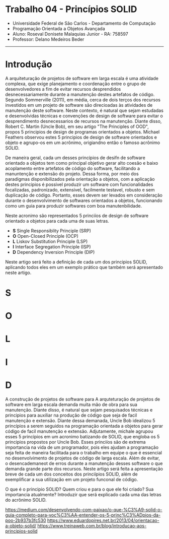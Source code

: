 # Trabalho 04 - Princípios SOLID
- Universidade Federal de São Carlos - Departamento de Computação
- Programação Orientada a Objetos Avançada
- Aluno: Roseval Donisete Malaquias Junior - RA: 758597
- Professor: Delano Medeiros Beder

---

# Introdução

A arquiteturação de projetos de software em larga escala é uma atividade complexa, que exige planejamento e coordenação entre o grupo de desenvolvedores a fim de evitar recursos desprendidos desnecessariamente durante a manutenção destes artefatos de código. Segundo Sommerville (2011), em média, cerca de dois terços dos recursos investidos em um projeto de software são direcioadas às atividades de manutenção deste software. Neste contexto, é natural que sejam estudadas e desenvolvidas técnicas e convenções de design de software para evitar o desprendimento desnecessarios de recursos na manutenção. Diante disso, Robert C. Martin (Uncle Bob), em seu artigo "The Principles of OOD", propos 5 principios de design de programas orientados a objetos. Michael Feathers observou estes 5 principios de design de software orientados e objeto e agrupo-os em um acrônimo, origiandno então o famoso acrônimo SOLID.

De maneira geral, cada um desses princípios de desifn de software orientado a objetos tem como principal objetivo gerar alto coesão e baixo acoplamento entre artefatos de código do software, facilitando a manuntenção e extensão do projeto. Dessa forma, por meio dos paradigmas disponibilizados pela orientação a objetos, com a aplicação destes principios é possivel produzir um software com funcionalidades focalizadas, padronizado, extensivel, facilmente testavel, robusto e sem duplicação de código. Portanto, esses devem ser levados em consideração durante o desenvolvimento de softwares orientados a objetos, funcionando como um guia para produzir softwares com boa manutenbilidade.

Neste acronimo são representados 5 princiíos de design de software orientado a objetos para cada uma de suas letras.
- **S** Single Responsiblity Principle (SRP)
- **O** Open-Closed Principle (OCP)
- **L** Liskov Substitution Principle (LSP)
- **I** Interface Segregation Principle (ISP)
- **D** Dependency Inversion Principle (DIP)

Neste artigo será feito a definição de cada um dos principios SOLID, aplicando todos eles em um exemplo prático que também será apresentado neste artigo.

# S
# O
# L
# I
# D


A construção de projetos de software para 
A arquteturação de projetos de software em larga escala demanda muita mão de obra para sua manutenção. Diante disso, é natural que sejam pesquisados técnicas e principios para auxiliar na produção de código que seja de facil manutenção e extensão. Diante dessa demanada, Uncle Bob idealizou 5 princípios a serem seguidos na programação orientada a objetos para gerar código de facil manutenção e extensão. Adjutamente, michale agrupou esses 5 princípios em um acronimo batizando de SOLID, que engloba os 5 principios propostos por Uncle Bob. Esses princiíos são de extrema importancia na vida de um programador, pois eles ajudam a programação seja feita de maneira facilitada para o trabalho em equipe o que é essencial no desenvolvimento de projetos de código de larga escala. Além de evitar, o desencademaneot de erros durante a manutenção desses software o que demanda grande parte dos recursos. Neste artigo será feita a apresentação breve de cada um dos conceitos dos princiípios SOLID, além de exemplificar a sua utilização em um projeto funconal de código.

O que é o principio SOLID? 
Quem criou e para o que ele foi criado?
Sua importancia atualmente?
Introduzir que será explicado cada uma das letras do acrônimo SOLID.

https://medium.com/desenvolvendo-com-paixao/o-que-%C3%A9-solid-o-guia-completo-para-voc%C3%AA-entender-os-5-princ%C3%ADpios-da-poo-2b937b3fc530
https://www.eduardopires.net.br/2013/04/orientacao-a-objeto-solid/
https://www.treinaweb.com.br/blog/introducao-aos-principios-solid
